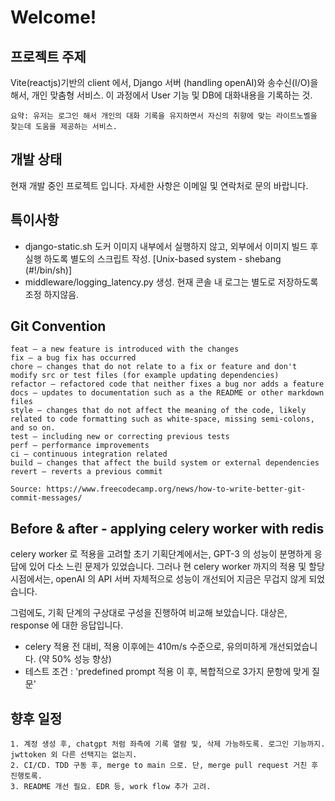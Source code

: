 # Welcome!

## 프로젝트 주제
Vite(reactjs)기반의 client 에서, Django 서버 (handling openAI)와 송수신(I/O)을 해서, 개인 맞춤형 서비스. 이 과정에서 User 기능 및 DB에 대화내용을 기록하는 것.

`요약: 유저는 로그인 해서 개인의 대화 기록을 유지하면서 자신의 취향에 맞는 라이트노벨을 찾는데 도움을 제공하는 서비스.`

## 개발 상태
현재 개발 중인 프로젝트 입니다. 자세한 사항은 이메일 및 연락처로 문의 바랍니다.

## 특이사항
- django-static.sh
도커 이미지 내부에서 실행하지 않고, 외부에서 이미지 빌드 후 실행 하도록 별도의 스크립트 작성.
[Unix-based system - shebang (#!/bin/sh)]
- middleware/logging_latency.py 생성. 현재 콘솔 내 로그는 별도로 저장하도록 조정 하지않음.

## Git Convention
```
feat – a new feature is introduced with the changes
fix – a bug fix has occurred
chore – changes that do not relate to a fix or feature and don't modify src or test files (for example updating dependencies)
refactor – refactored code that neither fixes a bug nor adds a feature
docs – updates to documentation such as a the README or other markdown files
style – changes that do not affect the meaning of the code, likely related to code formatting such as white-space, missing semi-colons, and so on.
test – including new or correcting previous tests
perf – performance improvements
ci – continuous integration related
build – changes that affect the build system or external dependencies
revert – reverts a previous commit

Source: https://www.freecodecamp.org/news/how-to-write-better-git-commit-messages/
```

<!-- command sheet - checklist -->
<!-- ```
pip freeze > requirements.txt
chmod +x ./entrypoint.sh
http://0.0.0.0:8000
docker compose up -d --build
./manage.py startapp taskapp
docker exec -it django /bin/sh
``` -->

## Before & after - applying celery worker with redis
celery worker 로 적용을 고려할 초기 기획단계에서는, GPT-3 의 성능이 분명하게 응답에 있어 다소 느린 문제가 있었습니다. 그러나 현 celery worker 까지의 적용 및 할당 시점에서는, openAI 의 API 서버 자체적으로 성능이 개선되어 지금은 무겁지 않게 되었습니다.

그럼에도, 기획 단계의 구상대로 구성을 진행하여 비교해 보았습니다.
대상은, response 에 대한 응답입니다.
- celery 적용 전 대비, 적용 이후에는 410m/s 수준으로, 유의미하게 개선되었습니다. (약 50% 성능 향상)
- 테스트 조건 : 'predefined prompt 적용 이 후, 복합적으로 3가지 문항에 맞게 질문'


## 향후 일정
```
1. 계정 생성 후, chatgpt 처럼 좌측에 기록 열람 및, 삭제 가능하도록. 로그인 기능까지. jwttoken 외 다른 선택지는 없는지.
2. CI/CD. TDD 구동 후, merge to main 으로. 단, merge pull request 거친 후 진행토록.
3. README 개선 필요. EDR 등, work flow 추가 고려.
```

<!-- 
### CI/CD script - redis, celery worker 추가 고려.
```
name: Update Container - main/project-novel
on:
  push:
    branches:
      - main

jobs:
  test:
    runs-on: ubuntu-latest
    services:
      db:
        image: postgres:16.0
        env:
          POSTGRES_DB: ${{ secrets.DB_NAME }}
          POSTGRES_USER: ${{ secrets.DB_USER }}
          POSTGRES_PASSWORD: ${{ secrets.DB_PASSWORD }}
        ports:
          - 5432:5432
        options: --health-cmd pg_isready --health-interval 10s --health-timeout 5s --health-retries 5

    env:
      SECRET_KEY: ${{ secrets.SECRET_KEY }}
      DJANGO_DEBUG: ${{ secrets.DJANGO_DEBUG }}
      DB_HOST: localhost
      DB_PORT: 5432
      DB_NAME: ${{ secrets.DB_NAME }}
      DB_USER: ${{ secrets.DB_USER }}
      DB_PASSWORD: ${{ secrets.DB_PASSWORD }}

    steps:
      - name: Checkout code
        uses: actions/checkout@v3
      
      - name: Set up Python
        uses: actions/setup-python@v4
        with:
          python-version: 3.11.5
      
      - name: Install dependencies
        run: |
          python -m pip install --upgrade pip
          pip install -r requirements.txt
      
      - name: Make migrations
        run: |
          python manage.py makemigrations
      
      - name: Apply database migrations
        run: python manage.py migrate

      - name: Run tests
        run: python manage.py test
``` -->
